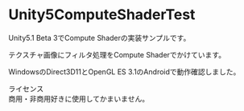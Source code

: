 # Unity5ComputeShaderTest  
Unity5.1 Beta 3でCompute Shaderの実装サンプルです。  

テクスチャ画像にフィルタ処理をCompute Shaderでかけています。
  
WindowsのDirect3D11とOpenGL ES 3.1のAndroidで動作確認しました。  
  
ライセンス  
商用・非商用好きに使用してかまいません。
